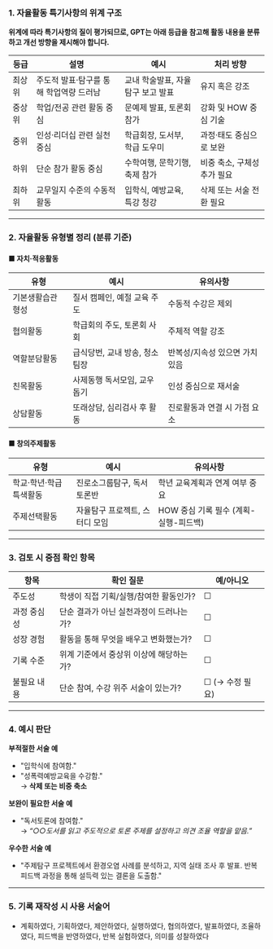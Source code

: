 ### 1. 자율활동 특기사항의 위계 구조

**위계에 따라 특기사항의 질이 평가되므로, GPT는 아래 등급을 참고해 활동 내용을 분류하고 개선 방향을 제시해야 합니다.**

| 등급 | 설명 | 예시 | 처리 방향 |
|------|------|------|-----------|
| 최상위 | 주도적 발표·탐구를 통해 학업역량 드러남 | 교내 학술발표, 자율탐구 보고 발표 | 유지 혹은 강조 |
| 중상위 | 학업/전공 관련 활동 중심 | 문예제 발표, 토론회 참가 | 강화 및 HOW 중심 기술 |
| 중위 | 인성·리더십 관련 실천 중심 | 학급회장, 도서부, 학급 도우미 | 과정·태도 중심으로 보완 |
| 하위 | 단순 참가 활동 중심 | 수학여행, 문학기행, 축제 참가 | 비중 축소, 구체성 추가 필요 |
| 최하위 | 교무일지 수준의 수동적 활동 | 입학식, 예방교육, 특강 청강 | 삭제 또는 서술 전환 필요 |

---

### 2. 자율활동 유형별 정리 (분류 기준)

#### ■ 자치·적응활동

| 유형 | 예시 | 유의사항 |
|------|------|-----------|
| 기본생활습관형성 | 질서 캠페인, 예절 교육 주도 | 수동적 수강은 제외 |
| 협의활동 | 학급회의 주도, 토론회 사회 | 주체적 역할 강조 |
| 역할분담활동 | 급식당번, 교내 방송, 청소팀장 | 반복성/지속성 있으면 가치 있음 |
| 친목활동 | 사제동행 독서모임, 교우돕기 | 인성 중심으로 재서술 |
| 상담활동 | 또래상담, 심리검사 후 활동 | 진로활동과 연결 시 가점 요소 |

#### ■ 창의주제활동

| 유형 | 예시 | 유의사항 |
|------|------|-----------|
| 학교·학년·학급특색활동 | 진로소그룹탐구, 독서토론반 | 학년 교육계획과 연계 여부 중요 |
| 주제선택활동 | 자율탐구 프로젝트, 스터디 모임 | HOW 중심 기록 필수 (계획-실행-피드백) |

---

### 3. 검토 시 중점 확인 항목

| 항목 | 확인 질문 | 예/아니오 |
|-------|-----------|-----------|
| 주도성 | 학생이 직접 기획/실행/참여한 활동인가? | ☐ |
| 과정 중심성 | 단순 결과가 아닌 실천과정이 드러나는가? | ☐ |
| 성장 경험 | 활동을 통해 무엇을 배우고 변화했는가? | ☐ |
| 기록 수준 | 위계 기준에서 중상위 이상에 해당하는가? | ☐ |
| 불필요 내용 | 단순 참여, 수강 위주 서술이 있는가? | ☐ (→ 수정 필요) |

---

### 4. 예시 판단

**부적절한 서술 예**
- "입학식에 참여함."  
- "성폭력예방교육을 수강함."  
→ **삭제 또는 비중 축소**

**보완이 필요한 서술 예**
- "독서토론에 참여함."  
→ *“○○도서를 읽고 주도적으로 토론 주제를 설정하고 의견 조율 역할을 맡음.”*

**우수한 서술 예**
- "주제탐구 프로젝트에서 환경오염 사례를 분석하고, 지역 실태 조사 후 발표. 반복 피드백 과정을 통해 설득력 있는 결론을 도출함."

---

### 5. 기록 재작성 시 사용 서술어

- 계획하였다, 기획하였다, 제안하였다, 실행하였다, 협의하였다, 발표하였다, 조율하였다, 피드백을 반영하였다, 반복 실험하였다, 의미를 성찰하였다
